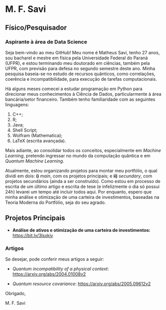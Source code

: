 # M. F. Savi
## Físico/Pesquisador
### Aspirante à área de Data Science

Seja bem-vindo ao meu GitHub! Meu nome é Matheus Savi, tenho 27 anos, sou bacharel e mestre em física pela Universidade Federal do Paraná (UFPR), e estou terminando meu doutorado em ciências, também pela UFPR, com previsão para defesa no segundo semestre deste ano. Minha pesquisa baseia-se no estudo de recursos quânticos, como correlações, coerência e incompatibilidade, para execução de tarefas computacionais. 

Há alguns meses comecei a estudar programação em Python para direcionar meus conhecimentos à Ciência de Dados, particularmente à área bancária/setor financeiro. Também tenho familiaridade com as seguintes linguagens:

1. C++;
2. R;
3. Java;
4. Shell Script;
5. Wolfram (Mathematica);
6. LaTeX (escrita avançada). 

Mais adiante, ao consolidar todos os conceitos, especialmente em _Machine Learning_, pretendo ingressar no mundo da computação quântica e em _Quantum Machine Learning_.

Atualmente, estou organizando projetos para montar meu portfólio, o qual dividi em dois: **i)** _main_, com os projetos principais; e **ii)** _secundary_, com projetos secundários (ainda a ser construído). Como estou em processo de escrita de um último artigo e escrita de tese (e infelizmente o dia só possui 24h) levarei um tempo até incluir todos aqui. Por enquanto, espero que minha análise e otimização de uma carteira de investimentos, baseadas na Teoria Moderna do Portfólio, seja do seu agrado.

## Projetos Principais
- **Análise de ativos e otimização de uma carteira de investimentos:** https://bit.ly/3lsxkiy

### Artigos
Se desejar, pode conferir meus artigos a seguir:

- _Quantum incompatibility of a physical context_: https://arxiv.org/abs/2004.01008v2

- _Quantum resource covariance_: https://arxiv.org/abs/2005.09612v2

Obrigado,

M. F. Savi
